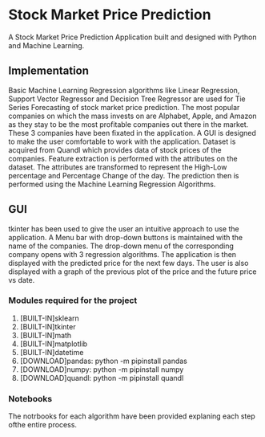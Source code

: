 # Stock Market Price Prediction 
A Stock Market Price Prediction Application built and designed with Python and Machine Learning.

## Implementation
Basic Machine Learning Regression algorithms like Linear Regression, Support Vector Regressor and Decision Tree Regressor are used for Tie Series Forecasting of stock market price prediction. The most popular companies on which the mass invests on are Alphabet, Apple, and Amazon as they stay to be the most profitable companies out there in the market. These 3 companies have been fixated in the application. A GUI is designed to make the user comfortable to work with the application. Dataset is acquired from Quandl which provides data of stock prices of the companies. Feature extraction is performed with the attributes on the dataset. The attributes are transformed to represent the High-Low percentage and Percentage Change of the day. The prediction then is performed using the Machine Learning Regression Algorithms.

## GUI
tkinter has been used to give the user an intuitive approach to use the application. A Menu bar with drop-down buttons is maintained with the name of the companies. The drop-down menu of the corresponding company opens with 3 regression algorithms. The application is then displayed with the predicted price for the next few days. The user is also displayed with a graph of the previous plot of the price and the future price vs date. 

### Modules required for the project
1. [BUILT-IN]sklearn
2. [BUILT-IN]tkinter
3. [BUILT-IN]math
4. [BUILT-IN]matplotlib
5. [BUILT-IN]datetime
6. [DOWNLOAD]pandas:  python -m pipinstall pandas
7. [DOWNLOAD]numpy:   python -m pipinstall numpy
8. [DOWNLOAD]quandl:  python -m pipinstall quandl

### Notebooks
The notrbooks for each algorithm have been provided explaning each step ofthe entire process.
